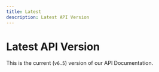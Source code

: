 ```yaml
---
title: Latest
description: Latest API Version
---
```

# Latest API Version
This is the current (`v6.5`) version of our API Documentation.
